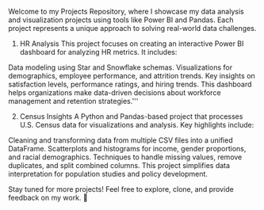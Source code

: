 Welcome to my Projects Repository, where I showcase my data analysis and visualization projects using tools like Power BI and Pandas. Each project represents a unique approach to solving real-world data challenges.

1. HR Analysis
This project focuses on creating an interactive Power BI dashboard for analyzing HR metrics. It includes:

Data modeling using Star and Snowflake schemas.
Visualizations for demographics, employee performance, and attrition trends.
Key insights on satisfaction levels, performance ratings, and hiring trends.
This dashboard helps organizations make data-driven decisions about workforce management and retention strategies.'''

2. Census Insights
A Python and Pandas-based project that processes U.S. Census data for visualizations and analysis. Key highlights include:

Cleaning and transforming data from multiple CSV files into a unified DataFrame.
Scatterplots and histograms for income, gender proportions, and racial demographics.
Techniques to handle missing values, remove duplicates, and split combined columns.
This project simplifies data interpretation for population studies and policy development.

Stay tuned for more projects! Feel free to explore, clone, and provide feedback on my work. 🚀